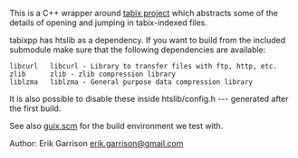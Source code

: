 This is a C++ wrapper around [tabix project](http://samtools.sourceforge.net/tabix.shtml) which abstracts some of the details of opening and jumping in tabix-indexed files.

tabixpp has htslib as a dependency. If you want to build from the included submodule make sure that the following dependencies are available:

```
libcurl   libcurl - Library to transfer files with ftp, http, etc.
zlib      zlib - zlib compression library
liblzma   liblzma - General purpose data compression library
```

It is also possible to disable these inside htslib/config.h --- generated after the first build.

See also [guix.scm](./guix.scm) for the build environment we test with.

Author: Erik Garrison <erik.garrison@gmail.com>
